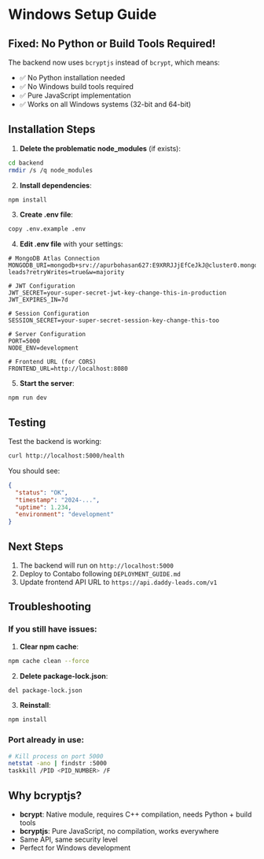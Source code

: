 # Windows Setup Guide

## Fixed: No Python or Build Tools Required!

The backend now uses `bcryptjs` instead of `bcrypt`, which means:
- ✅ No Python installation needed
- ✅ No Windows build tools required
- ✅ Pure JavaScript implementation
- ✅ Works on all Windows systems (32-bit and 64-bit)

## Installation Steps

1. **Delete the problematic node_modules** (if exists):
```bash
cd backend
rmdir /s /q node_modules
```

2. **Install dependencies**:
```bash
npm install
```

3. **Create .env file**:
```bash
copy .env.example .env
```

4. **Edit .env file** with your settings:
```env
# MongoDB Atlas Connection
MONGODB_URI=mongodb+srv://apurbohasan627:E9XRRJJjEfCeJkJ@cluster0.mongodb.net/daddy-leads?retryWrites=true&w=majority

# JWT Configuration
JWT_SECRET=your-super-secret-jwt-key-change-this-in-production
JWT_EXPIRES_IN=7d

# Session Configuration
SESSION_SECRET=your-super-secret-session-key-change-this-too

# Server Configuration
PORT=5000
NODE_ENV=development

# Frontend URL (for CORS)
FRONTEND_URL=http://localhost:8080
```

5. **Start the server**:
```bash
npm run dev
```

## Testing

Test the backend is working:
```bash
curl http://localhost:5000/health
```

You should see:
```json
{
  "status": "OK",
  "timestamp": "2024-...",
  "uptime": 1.234,
  "environment": "development"
}
```

## Next Steps

1. The backend will run on `http://localhost:5000`
2. Deploy to Contabo following `DEPLOYMENT_GUIDE.md`
3. Update frontend API URL to `https://api.daddy-leads.com/v1`

## Troubleshooting

### If you still have issues:

1. **Clear npm cache**:
```bash
npm cache clean --force
```

2. **Delete package-lock.json**:
```bash
del package-lock.json
```

3. **Reinstall**:
```bash
npm install
```

### Port already in use:
```bash
# Kill process on port 5000
netstat -ano | findstr :5000
taskkill /PID <PID_NUMBER> /F
```

## Why bcryptjs?

- **bcrypt**: Native module, requires C++ compilation, needs Python + build tools
- **bcryptjs**: Pure JavaScript, no compilation, works everywhere
- Same API, same security level
- Perfect for Windows development

